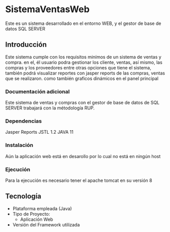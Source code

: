 # SistemaVentasWeb

Este es un sistema desarrollado en el entorno WEB, y el gestor de base de datos SQL SERVER

## Introducción

Este sistema cumple con los requisitos minímos de un sistema de ventas y compra. en el, él usuario podra gestionar los cliente, ventas, así mismo, las compras y los proveedores
entre otras opciones que tiene el sistema, también podrá visualizar reportes con jasper reports de las compras, ventas que se realizaron. como también graficos dinámicos en el
panel principal

### Documentación adicional

Este sistema de ventas y compras con el gestor de base de datos de SQL SERVER trabajará con la métodología RUP.

### Dependencias

  Jasper Reports
  JSTL 1.2
  JAVA 11

### Instalación

Aún la aplicación web está en desarollo por lo cual no está en ningún host

### Ejecución

Para la ejecución es necesario tener el apache tomcat en su versión 8

## Tecnología

- Plataforma empleada (Java)
- Tipo de Proyecto:
  - Aplicación Web 
- Versión del Framework utilizada
